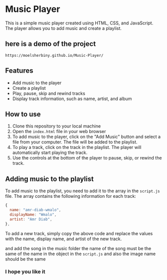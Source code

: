 # Music Player

This is a simple music player created using HTML, CSS, and JavaScript. The player allows you to add music and create a playlist. 

## here is a demo of the project
`https://moelsherbiny.github.io/Music-Player/`

## Features
- Add music to the player
- Create a playlist
- Play, pause, skip and rewind tracks
- Display track information, such as name, artist, and album

## How to use
1. Clone this repository to your local machine
2. Open the `index.html` file in your web browser
3. To add music to the player, click on the "Add Music" button and select a file from your computer. The file will be added to the playlist.
4. To play a track, click on the track in the playlist. The player will automatically start playing the track.
5. Use the controls at the bottom of the player to pause, skip, or rewind the track.

## Adding music to the playlist
To add music to the playlist, you need to add it to the array in the `script.js` file. The array contains the following information for each track:

```javascript
{
  name: "amr-diab-wmalo",
  displayName: "Wmalo",
  artist: "Amr Diab",
},
```

To add a new track, simply copy the above code and replace the values with the name, display name, and artist of the new track.

and add the song in the music folder the name of the song must be the same of the name in the object in the `script.js` and also the image name should be the same 


### I hope you like it 
